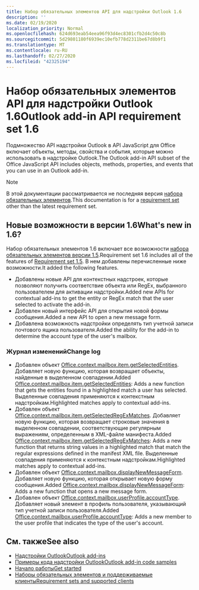 ```yaml
---
title: Набор обязательных элементов API для надстройки Outlook 1.6
description: ''
ms.date: 02/19/2020
localization_priority: Normal
ms.openlocfilehash: 624d693eab54eea96f93d4ec8301cfb2d4c50c8b
ms.sourcegitcommit: 5d29801180f6939ec10efb778d2311be67d8b9f1
ms.translationtype: MT
ms.contentlocale: ru-RU
ms.lasthandoff: 02/27/2020
ms.locfileid: "42325194"
---
```

# <a name="outlook-add-in-api-requirement-set-16"></a><span data-ttu-id="e26eb-102">Набор обязательных элементов API для надстройки Outlook 1.6</span><span class="sxs-lookup"><span data-stu-id="e26eb-102">Outlook add-in API requirement set 1.6</span></span>

<span data-ttu-id="e26eb-103">Подмножество API надстройки Outlook в API JavaScript для Office включает объекты, методы, свойства и события, которые можно использовать в надстройке Outlook.</span><span class="sxs-lookup"><span data-stu-id="e26eb-103">The Outlook add-in API subset of the Office JavaScript API includes objects, methods, properties, and events that you can use in an Outlook add-in.</span></span>

> [!NOTE]
> <span data-ttu-id="e26eb-104">В этой документации рассматривается не последняя версия [набора обязательных элементов](/office/dev/add-ins/reference/requirement-sets/outlook-api-requirement-sets).</span><span class="sxs-lookup"><span data-stu-id="e26eb-104">This documentation is for a [requirement set](/office/dev/add-ins/reference/requirement-sets/outlook-api-requirement-sets) other than the latest requirement set.</span></span>

## <a name="whats-new-in-16"></a><span data-ttu-id="e26eb-105">Новые возможности в версии 1.6</span><span class="sxs-lookup"><span data-stu-id="e26eb-105">What's new in 1.6?</span></span>

<span data-ttu-id="e26eb-106">Набор обязательных элементов 1.6 включает все возможности [набора обязательных элементов версии 1.5](../requirement-set-1.5/outlook-requirement-set-1.5.md).</span><span class="sxs-lookup"><span data-stu-id="e26eb-106">Requirement set 1.6 includes all of the features of [Requirement set 1.5](../requirement-set-1.5/outlook-requirement-set-1.5.md).</span></span> <span data-ttu-id="e26eb-107">В нем добавлены перечисленные ниже возможности.</span><span class="sxs-lookup"><span data-stu-id="e26eb-107">It added the following features.</span></span>

- <span data-ttu-id="e26eb-108">Добавлены новые API для контекстных надстроек, которые позволяют получить соответствие объекта или RegEx, выбранного пользователем для активации надстройки.</span><span class="sxs-lookup"><span data-stu-id="e26eb-108">Added new APIs for contextual add-ins to get the entity or RegEx match that the user selected to activate the add-in.</span></span>
- <span data-ttu-id="e26eb-109">Добавлен новый интерфейс API для открытия новой формы сообщения.</span><span class="sxs-lookup"><span data-stu-id="e26eb-109">Added a new API to open a new message form.</span></span>
- <span data-ttu-id="e26eb-110">Добавлена возможность надстройки определять тип учетной записи почтового ящика пользователя.</span><span class="sxs-lookup"><span data-stu-id="e26eb-110">Added the ability for the add-in to determine the account type of the user's mailbox.</span></span>

### <a name="change-log"></a><span data-ttu-id="e26eb-111">Журнал изменений</span><span class="sxs-lookup"><span data-stu-id="e26eb-111">Change log</span></span>

- <span data-ttu-id="e26eb-112">Добавлен объект [Office.context.mailbox.item.getSelectedEntities](office.context.mailbox.item.md#methods). Добавляет новую функцию, которая возвращает объекты, найденные в выделенном совпадении.</span><span class="sxs-lookup"><span data-stu-id="e26eb-112">Added [Office.context.mailbox.item.getSelectedEntities](office.context.mailbox.item.md#methods): Adds a new function that gets the entities found in a highlighted match a user has selected.</span></span> <span data-ttu-id="e26eb-113">Выделенные совпадения применяются к контекстным надстройкам.</span><span class="sxs-lookup"><span data-stu-id="e26eb-113">Highlighted matches apply to contextual add-ins.</span></span>
- <span data-ttu-id="e26eb-114">Добавлен объект [Office.context.mailbox.item.getSelectedRegExMatches](office.context.mailbox.item.md#methods). Добавляет новую функцию, которая возвращает строковые значения в выделенном совпадении, соответствующие регулярным выражениям, определенным в XML-файле манифеста.</span><span class="sxs-lookup"><span data-stu-id="e26eb-114">Added [Office.context.mailbox.item.getSelectedRegExMatches](office.context.mailbox.item.md#methods): Adds a new function that returns string values in a highlighted match that match the regular expressions defined in the manifest XML file.</span></span> <span data-ttu-id="e26eb-115">Выделенные совпадения применяются к контекстным надстройкам.</span><span class="sxs-lookup"><span data-stu-id="e26eb-115">Highlighted matches apply to contextual add-ins.</span></span>
- <span data-ttu-id="e26eb-116">Добавлен объект [Office.context.mailbox.displayNewMessageForm](office.context.mailbox.md#methods). Добавляет новую функцию, которая открывает новую форму сообщения.</span><span class="sxs-lookup"><span data-stu-id="e26eb-116">Added [Office.context.mailbox.displayNewMessageForm](office.context.mailbox.md#methods): Adds a new function that opens a new message form.</span></span>
- <span data-ttu-id="e26eb-117">Добавлен объект [Office.context.mailbox.userProfile.accountType](/javascript/api/outlook/office.userprofile?view=outlook-js-1.6#accounttype). Добавляет новый элемент в профиль пользователя, указывающий тип учетной записи пользователя.</span><span class="sxs-lookup"><span data-stu-id="e26eb-117">Added [Office.context.mailbox.userProfile.accountType](/javascript/api/outlook/office.userprofile?view=outlook-js-1.6#accounttype): Adds a new member to the user profile that indicates the type of the user's account.</span></span>

## <a name="see-also"></a><span data-ttu-id="e26eb-118">См. также</span><span class="sxs-lookup"><span data-stu-id="e26eb-118">See also</span></span>

- [<span data-ttu-id="e26eb-119">Надстройки Outlook</span><span class="sxs-lookup"><span data-stu-id="e26eb-119">Outlook add-ins</span></span>](../../../outlook/outlook-add-ins-overview.md)
- [<span data-ttu-id="e26eb-120">Примеры кода надстройки Outlook</span><span class="sxs-lookup"><span data-stu-id="e26eb-120">Outlook add-in code samples</span></span>](https://developer.microsoft.com/outlook/gallery/?filterBy=Outlook,Samples,Add-ins)
- [<span data-ttu-id="e26eb-121">Начало работы</span><span class="sxs-lookup"><span data-stu-id="e26eb-121">Get started</span></span>](../../../quickstarts/outlook-quickstart.md)
- [<span data-ttu-id="e26eb-122">Наборы обязательных элементов и поддерживаемые клиенты</span><span class="sxs-lookup"><span data-stu-id="e26eb-122">Requirement sets and supported clients</span></span>](../../requirement-sets/outlook-api-requirement-sets.md)
